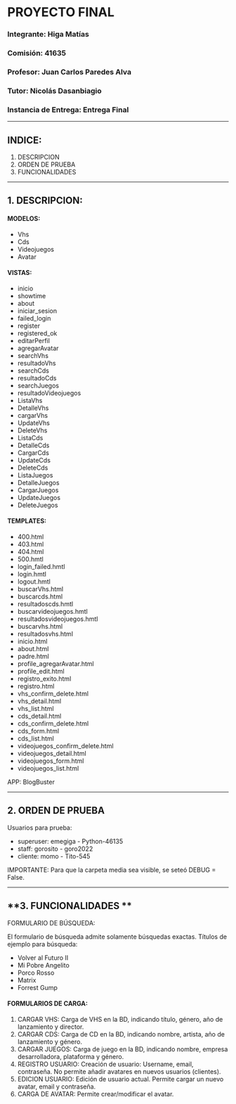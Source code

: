 # **PROYECTO FINAL**		
	
### Integrante: **Higa Matías**
<p>
 
  
</p>

### Comisión: **41635**
### Profesor: Juan Carlos Paredes Alva
### Tutor: Nicolás Dasanbiagio

### Instancia de Entrega: Entrega Final
<p>

</p>

---

## **INDICE:**
1. DESCRIPCION
2. ORDEN DE PRUEBA
3. FUNCIONALIDADES

---

## **1. DESCRIPCION:**

#### MODELOS:
* Vhs
* Cds
* Videojuegos
* Avatar

#### VISTAS:
* inicio
* showtime
* about
* iniciar_sesion
* failed_login
* register
* registered_ok
* editarPerfil
* agregarAvatar
* searchVhs
* resultadoVhs
* searchCds
* resultadoCds
* searchJuegos
* resultadoVideojuegos
* ListaVhs
* DetalleVhs
* cargarVhs
* UpdateVhs
* DeleteVhs
* ListaCds
* DetalleCds
* CargarCds
* UpdateCds
* DeleteCds
* ListaJuegos
* DetalleJuegos
* CargarJuegos
* UpdateJuegos
* DeleteJuegos


#### TEMPLATES:
* 400.html
* 403.html
* 404.html
* 500.hmtl
* login_failed.hmtl
* login.hmtl
* logout.hmtl
* buscarVhs.html
* buscarcds.html
* resultadoscds.hmtl
* buscarvideojuegos.hmtl
* resultadosvideojuegos.hmtl
* buscarvhs.html
* resultadosvhs.html
* inicio.html
* about.html
* padre.html
* profile_agregarAvatar.html
* profile_edit.html
* registro_exito.html
* registro.html
* vhs_confirm_delete.html
* vhs_detail.html
* vhs_list.html
* cds_detail.html
* cds_confirm_delete.html
* cds_form.html
* cds_list.html
* videojuegos_confirm_delete.html
* videojuegos_detail.html
* videojuegos_form.html
* videojuegos_list.html


APP: BlogBuster


---
## **2. ORDEN DE PRUEBA**
<p>Usuarios para prueba:</p>

* superuser: emegiga - Python-46135
* staff: gorosito - goro2022
* cliente: momo - Tito-545

<p>IMPORTANTE: Para que la carpeta media sea visible, se seteó DEBUG = False.</p>

---
## **3. FUNCIONALIDADES **
<p>FORMULARIO DE BÚSQUEDA:
<p>El formulario de búsqueda admite solamente búsquedas exactas.
Títulos de ejemplo para búsqueda:</p>

* Volver al Futuro II
* Mi Pobre Angelito
* Porco Rosso
* Matrix
* Forrest Gump</p>

#### FORMULARIOS DE CARGA:
1. CARGAR VHS: Carga de VHS en la BD, indicando título, género, año de lanzamiento y director.
2. CARGAR CDS: Carga de CD en la BD, indicando nombre, artista, año de lanzamiento y género.
3. CARGAR JUEGOS: Carga de juego en la BD, indicando nombre, empresa desarrolladora, plataforma y género.
4. REGISTRO USUARIO: Creación de usuario: Username, email, contraseña. No permite añadir avatares en nuevos usuarios (clientes).
5. EDICION USUARIO: Edición de usuario actual. Permite cargar un nuevo avatar, email y contraseña.
6. CARGA DE AVATAR: Permite crear/modificar el avatar.